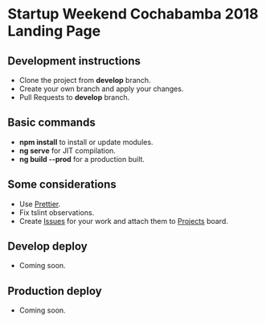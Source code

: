 # Startup Weekend Cochabamba 2018 Landing Page

## Development instructions
- Clone the project from **develop** branch.
- Create your own branch and apply your changes.
- Pull Requests to **develop** branch.

## Basic commands
- **npm install** to install or update modules.
- **ng serve** for JIT compilation.
- **ng build --prod** for a production built.

## Some considerations
- Use [Prettier](https://marketplace.visualstudio.com/items?itemName=esbenp.prettier-vscode).
- Fix tslint observations.
- Create [Issues](https://github.com/swcbba/sw-landing-page/issues) for your work and attach them to [Projects](https://github.com/orgs/swcbba/projects/3) board.

## Develop deploy
- Coming soon.

## Production deploy
- Coming soon.